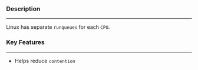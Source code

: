 ### Description
---
Linux has separate `runqueues` for each `CPU`. 

### Key Features
---
- Helps reduce `contention`